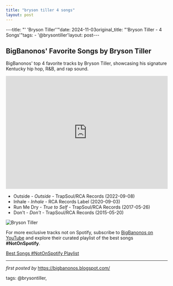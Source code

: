 ```yaml
---
title: "bryson tiller 4 songs"
layout: post
---
```

---title: "' 'Bryson Tiller''"date: 2024-11-03original_title: "'Bryson Tiller - 4 Songs'"tags:  - '@brysontiller'layout: post---<h2>BigBanonos' Favorite Songs by Bryson Tiller</h2> <!-- Search Description --><p>BigBanonos' top 4 favorite tracks by Bryson Tiller, showcasing his signature Kentucky hip hop, R&B, and rap sound.</p> <!-- Spotify Playlist Embed --><iframe src="https://open.spotify.com/embed/playlist/0hXooJ7xCLJ7PCZ1PdBaE0?utm_source=generator" width="100%" height="352" frameBorder="0" allowfullscreen="" allow="autoplay; clipboard-write; encrypted-media; fullscreen; picture-in-picture" loading="lazy"></iframe> <!-- Song Listings --><ul> <li>Outside - <em>Outside</em> - TrapSoul/RCA Records (2022-09-08)</li> <li>Inhale - <em>Inhale</em> - RCA Records Label (2020-09-03)</li> <li>Run Me Dry - <em>True to Self</em> - TrapSoul/RCA Records (2017-05-26)</li> <li>Don't - <em>Don't</em> - TrapSoul/RCA Records (2015-05-20)</li></ul> <!-- Image --><img src="https://cdn-p.smehost.net/sites/8e1f40b762984a27a20f577d99b7ac97/wp-content/uploads/2015/08/bryson-press-Ro.Lexx_.jpg" alt="Bryson Tiller"/><!--Subscribe and Playlist Links--><div>    <p>For more exclusive tracks not on Spotify, subscribe to <a href="https://www.youtube.com/@BigBanonos" target="_blank">BigBanonos on YouTube</a> and explore their curated playlist of the best songs <strong>#NotOnSpotify</strong>.</p>    <p><a href="https://www.youtube.com/playlist?list=PLtuNtuTatqI0kFahUCbtbfenC_ET5O_tr" target="_blank">Best Songs #NotOnSpotify Playlist<br /></a></p></div><hr /><p><em>first posted by</em> <a href="https://bigbanonos.blogspot.com/" rel="noopener" target="_new">https://bigbanonos.blogspot.com/</a></p><p>tags: @brysontiller,</p>